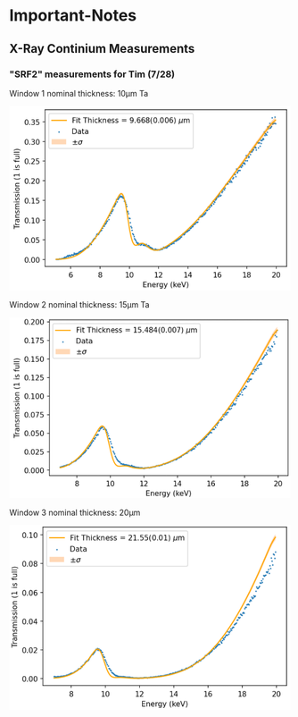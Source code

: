 # Important-Notes

## X-Ray Continium Measurements

### "SRF2" measurements for Tim (7/28)

Window 1 nominal thickness: $10 \mathrm{\mu m}$ Ta

![](important-notes_assets/2023-08-09-12-02-16-image.png)

Window 2 nominal thickness: $15 \mathrm{\mu m}$ Ta

![](important-notes_assets/2023-08-09-12-06-28-image.png)

Window 3 nominal thickness: $20 \mathrm{\mu m}$

![](important-notes_assets/2023-08-09-12-08-35-image.png)
